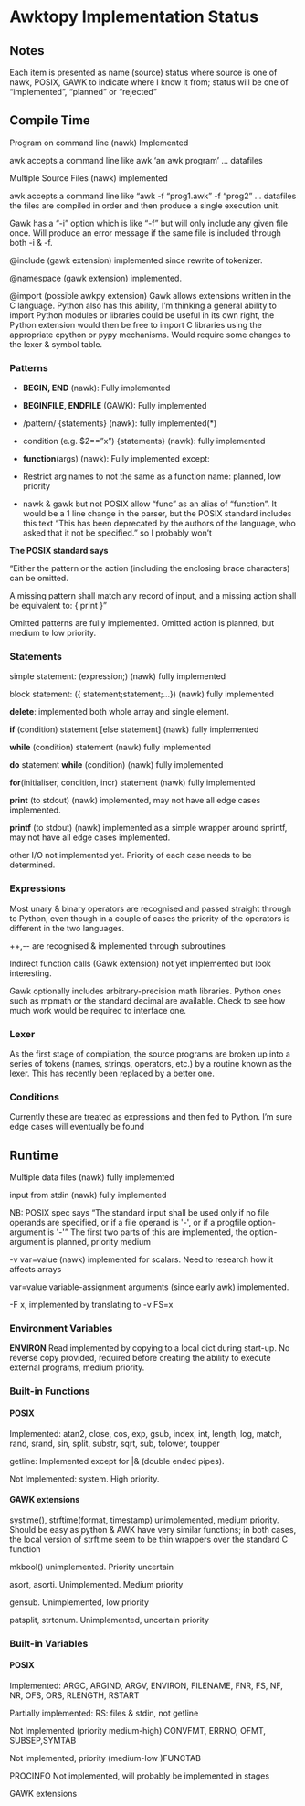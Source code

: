 # Awktopy Implementation Status

## Notes

Each item is presented as name (source) status where source is one of nawk, POSIX, GAWK to indicate where I know it from; status will be one of “implemented”, “planned” or “rejected”

## Compile Time

Program on command line (nawk) Implemented

awk accepts a command line like awk ‘an awk program’ ... datafiles

Multiple Source Files (nawk) implemented

awk accepts a command line like “awk -f “prog1.awk” -f “prog2” ... datafiles
the files are compiled in order and then produce a single execution
unit.

Gawk has a “-i” option which is like “-f” but will only include any given file once. Will produce an error message if the same file is included through both -i & -f.

@include (gawk extension) implemented since rewrite of tokenizer.

@namespace (gawk extension) implemented.

@import (possible awkpy extension) Gawk allows extensions written in the C language. Python also has this ability, I’m thinking a general ability to import Python modules or libraries could be useful in its own right, the Python extension would then be free to import C libraries using the appropriate cpython or pypy mechanisms. Would require some changes to
the lexer & symbol table.

### Patterns

- **BEGIN, END** (nawk): Fully implemented

- **BEGINFILE, ENDFILE** (GAWK): Fully implemented

- /pattern/ {statements} (nawk): fully implemented(\*)

- condition (e.g. $2==”x”) {statements} (nawk): fully implemented

- **function**(args) (nawk): Fully implemented except:

- Restrict arg names to not the same as a function name: planned, low priority

- nawk & gawk but not POSIX allow “func” as an alias of “function”. It would be a 1 line change in the parser, but the POSIX standard includes this text “This has been deprecated by the authors of the language, who asked that it not be specified.” so I probably won’t

**The POSIX standard says**

“Either the pattern or the action (including the enclosing brace characters) can be omitted.

A missing pattern shall match any record of input, and a missing action shall be equivalent to: { print }”

Omitted patterns are fully implemented. Omitted action is planned, but medium to low priority.

### Statements

simple statement: (expression;) (nawk) fully implemented

block statement: ({ statement;statement;...}) (nawk) fully implemented

**delete**: implemented both whole array and single element.

**if** (condition) statement \[else statement\] (nawk) fully implemented

**while** (condition) statement (nawk) fully implemented

**do** statement **while** (condition) (nawk) fully implemented

**for**(initialiser, condition, incr) statement (nawk) fully implemented

**print** (to stdout) (nawk) implemented, may not have all edge cases implemented.

**printf** (to stdout) (nawk) implemented as a simple wrapper around sprintf, may not have all edge cases implemented.

other I/O not implemented yet. Priority of each case needs to be determined.

### Expressions

Most unary & binary operators are recognised and passed straight through
to Python, even though in a couple of cases the priority of the operators is different in the two languages.

\++,-- are recognised & implemented through subroutines

Indirect function calls (Gawk extension) not yet implemented but look interesting.

Gawk optionally includes arbitrary-precision math libraries. Python ones such as mpmath or the standard decimal are available. Check to see how much work would be required to interface one.

### Lexer

As the first stage of compilation, the source programs are broken up into a series of tokens (names, strings, operators, etc.) by a routine known as the lexer. This has recently been replaced by a better one.

### Conditions

Currently these are treated as expressions and then fed to Python. I’m sure edge cases will eventually be found

## Runtime

Multiple data files (nawk) fully implemented

input from stdin (nawk) fully implemented

NB: POSIX spec says “The standard input shall be used only if no file operands are specified, or if a file operand is '-', or if a progfile
option-argument is '-'” The first two parts of this are implemented, the option-argument is planned, priority medium

\-v var=value (nawk) implemented for scalars. Need to research how it
affects arrays

var=value variable-assignment arguments (since early awk) implemented. 

\-F x, implemented by translating to -v FS=x

### Environment Variables

**ENVIRON** Read implemented by copying to a local dict during start-up. No reverse copy provided, required before creating the ability to execute external programs, medium priority.

### Built-in Functions

#### POSIX

Implemented:  atan2, close, cos, exp, gsub, index, int, length, log, match, rand, srand, sin, split, substr, sqrt, sub, tolower, toupper

getline: Implemented except for |& (double ended pipes).

Not Implemented: system. High priority.

#### GAWK extensions

systime(), strftime(format, timestamp) unimplemented, medium priority.
Should be easy as python & AWK have very similar functions; in both cases, the local version of strftime seem to be thin wrappers over the standard C function

mkbool() unimplemented. Priority uncertain

asort, asorti. Unimplemented. Medium priority

gensub. Unimplemented, low priority

patsplit, strtonum. Unimplemented, uncertain priority

### Built-in Variables

#### POSIX

Implemented: ARGC, ARGIND, ARGV, ENVIRON, FILENAME, FNR, FS, NF, NR, OFS, ORS, RLENGTH, RSTART

Partially implemented: RS: files & stdin, not getline

Not Implemented (priority medium-high) CONVFMT, ERRNO, OFMT, SUBSEP,SYMTAB

Not implemented, priority (medium-low )FUNCTAB

PROCINFO Not implemented, will probably be implemented in stages

GAWK extensions
